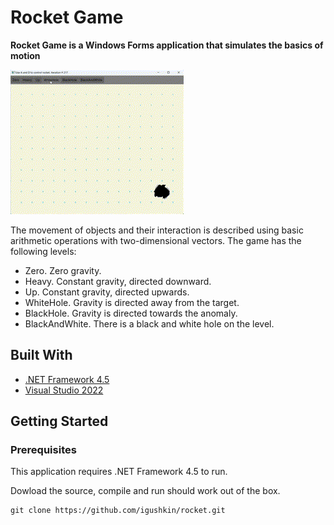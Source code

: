 # Rocket Game

**Rocket Game is a Windows Forms application that simulates the basics of motion**
<br />

![](/examples/example.gif "Rocket")

The movement of objects and their interaction is described using basic arithmetic operations with two-dimensional vectors. The game has the following levels:

* Zero. Zero gravity.
* Heavy. Constant gravity, directed downward.
* Up. Constant gravity, directed upwards.
* WhiteHole. Gravity is directed away from the target.
* BlackHole. Gravity is directed towards the anomaly.
* BlackAndWhite. There is a black and white hole on the level.

## Built With

* [.NET Framework 4.5](https://www.microsoft.com/en-ie/download/details.aspx?id=30653)
* [Visual Studio 2022](https://visualstudio.microsoft.com/)

## Getting Started
### Prerequisites
This application requires .NET Framework 4.5 to run. 

Dowload the source, compile and run should work out of the box.

```
git clone https://github.com/igushkin/rocket.git
```
